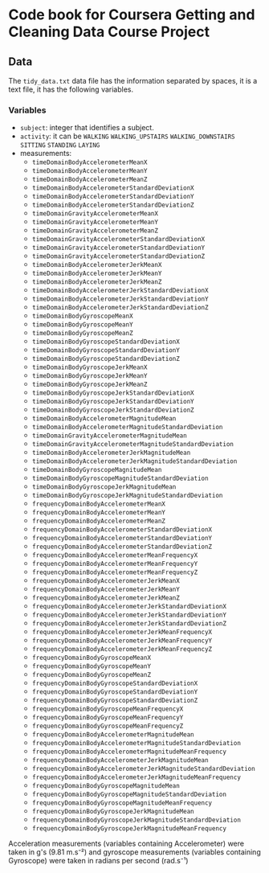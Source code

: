# Code book for Coursera Getting and Cleaning Data Course Project

## Data
The `tidy_data.txt` data file has the information separated by spaces, it is a text file, it has the following variables.

### Variables

+ `subject`: integer that identifies a subject.
+ `activity`: it can be
  `WALKING`
  `WALKING_UPSTAIRS`
  `WALKING_DOWNSTAIRS`
  `SITTING`
  `STANDING`
  `LAYING`
+ measurements:                                           
  + `timeDomainBodyAccelerometerMeanX`
  + `timeDomainBodyAccelerometerMeanY`
  + `timeDomainBodyAccelerometerMeanZ`
  + `timeDomainBodyAccelerometerStandardDeviationX`
  + `timeDomainBodyAccelerometerStandardDeviationY`
  + `timeDomainBodyAccelerometerStandardDeviationZ`
  + `timeDomainGravityAccelerometerMeanX`
  + `timeDomainGravityAccelerometerMeanY`
  + `timeDomainGravityAccelerometerMeanZ`
  + `timeDomainGravityAccelerometerStandardDeviationX`
  + `timeDomainGravityAccelerometerStandardDeviationY`
  + `timeDomainGravityAccelerometerStandardDeviationZ`
  + `timeDomainBodyAccelerometerJerkMeanX`
  + `timeDomainBodyAccelerometerJerkMeanY`
  + `timeDomainBodyAccelerometerJerkMeanZ`
  + `timeDomainBodyAccelerometerJerkStandardDeviationX`
  + `timeDomainBodyAccelerometerJerkStandardDeviationY`
  + `timeDomainBodyAccelerometerJerkStandardDeviationZ`
  + `timeDomainBodyGyroscopeMeanX`
  + `timeDomainBodyGyroscopeMeanY`
  + `timeDomainBodyGyroscopeMeanZ`
  + `timeDomainBodyGyroscopeStandardDeviationX`
  + `timeDomainBodyGyroscopeStandardDeviationY`
  + `timeDomainBodyGyroscopeStandardDeviationZ`
  + `timeDomainBodyGyroscopeJerkMeanX`
  + `timeDomainBodyGyroscopeJerkMeanY`
  + `timeDomainBodyGyroscopeJerkMeanZ`
  + `timeDomainBodyGyroscopeJerkStandardDeviationX`
  + `timeDomainBodyGyroscopeJerkStandardDeviationY`
  + `timeDomainBodyGyroscopeJerkStandardDeviationZ`
  + `timeDomainBodyAccelerometerMagnitudeMean`
  + `timeDomainBodyAccelerometerMagnitudeStandardDeviation`
  + `timeDomainGravityAccelerometerMagnitudeMean`
  + `timeDomainGravityAccelerometerMagnitudeStandardDeviation`
  + `timeDomainBodyAccelerometerJerkMagnitudeMean`
  + `timeDomainBodyAccelerometerJerkMagnitudeStandardDeviation`
  + `timeDomainBodyGyroscopeMagnitudeMean`
  + `timeDomainBodyGyroscopeMagnitudeStandardDeviation`
  + `timeDomainBodyGyroscopeJerkMagnitudeMean`
  + `timeDomainBodyGyroscopeJerkMagnitudeStandardDeviation`
  + `frequencyDomainBodyAccelerometerMeanX`
  + `frequencyDomainBodyAccelerometerMeanY`
  + `frequencyDomainBodyAccelerometerMeanZ`
  + `frequencyDomainBodyAccelerometerStandardDeviationX`
  + `frequencyDomainBodyAccelerometerStandardDeviationY`
  + `frequencyDomainBodyAccelerometerStandardDeviationZ`
  + `frequencyDomainBodyAccelerometerMeanFrequencyX`
  + `frequencyDomainBodyAccelerometerMeanFrequencyY`
  + `frequencyDomainBodyAccelerometerMeanFrequencyZ`
  + `frequencyDomainBodyAccelerometerJerkMeanX`
  + `frequencyDomainBodyAccelerometerJerkMeanY`
  + `frequencyDomainBodyAccelerometerJerkMeanZ`
  + `frequencyDomainBodyAccelerometerJerkStandardDeviationX`
  + `frequencyDomainBodyAccelerometerJerkStandardDeviationY`
  + `frequencyDomainBodyAccelerometerJerkStandardDeviationZ`
  + `frequencyDomainBodyAccelerometerJerkMeanFrequencyX`
  + `frequencyDomainBodyAccelerometerJerkMeanFrequencyY`
  + `frequencyDomainBodyAccelerometerJerkMeanFrequencyZ`
  + `frequencyDomainBodyGyroscopeMeanX`
  + `frequencyDomainBodyGyroscopeMeanY`
  + `frequencyDomainBodyGyroscopeMeanZ`
  + `frequencyDomainBodyGyroscopeStandardDeviationX`
  + `frequencyDomainBodyGyroscopeStandardDeviationY`
  + `frequencyDomainBodyGyroscopeStandardDeviationZ`
  + `frequencyDomainBodyGyroscopeMeanFrequencyX`
  + `frequencyDomainBodyGyroscopeMeanFrequencyY`
  + `frequencyDomainBodyGyroscopeMeanFrequencyZ`
  + `frequencyDomainBodyAccelerometerMagnitudeMean`
  + `frequencyDomainBodyAccelerometerMagnitudeStandardDeviation`
  + `frequencyDomainBodyAccelerometerMagnitudeMeanFrequency`
  + `frequencyDomainBodyAccelerometerJerkMagnitudeMean`
  + `frequencyDomainBodyAccelerometerJerkMagnitudeStandardDeviation`
  + `frequencyDomainBodyAccelerometerJerkMagnitudeMeanFrequency`
  + `frequencyDomainBodyGyroscopeMagnitudeMean`
  + `frequencyDomainBodyGyroscopeMagnitudeStandardDeviation`
  + `frequencyDomainBodyGyroscopeMagnitudeMeanFrequency`
  + `frequencyDomainBodyGyroscopeJerkMagnitudeMean`
  + `frequencyDomainBodyGyroscopeJerkMagnitudeStandardDeviation`
  + `frequencyDomainBodyGyroscopeJerkMagnitudeMeanFrequency`

Acceleration measurements (variables containing Accelerometer) were taken in g's (9.81 m.s⁻²) and gyroscope measurements (variables containing Gyroscope) were taken in radians per second (rad.s⁻¹)
